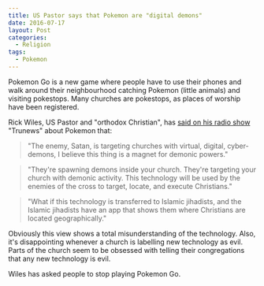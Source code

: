 ```yaml
---
title: US Pastor says that Pokemon are "digital demons"
date: 2016-07-17
layout: Post
categories:
  - Religion
tags:
  - Pokemon
---
```


Pokemon Go is a new game where people have to use their phones and walk around their neighbourhood catching Pokemon (little animals) and visiting pokestops. Many churches are pokestops, as places of worship have been registered.

<!-- more -->

Rick Wiles, US Pastor and "orthodox Christian", has [said on his radio show](http://www.huffingtonpost.com/entry/pokemon-go-cyber-demons-rick-wiles_us_5787ff01e4b03fc3ee501a76?section) "Trunews" about Pokemon that:

> "The enemy, Satan, is targeting churches with virtual, digital, cyber-demons, I believe this thing is a magnet for demonic powers."

> "They're spawning demons inside your church. They're targeting your church with demonic activity. This technology will be used by the enemies of the cross to target, locate, and execute Christians."

> "What if this technology is transferred to Islamic jihadists, and the Islamic jihadists have an app that shows them where Christians are located geographically."

Obviously this view shows a total misunderstanding of the technology. Also, it's disappointing whenever a church is labelling new technology as evil. Parts of the church seem to be obsessed with telling their congregations that any new technology is evil.

Wiles has asked people to stop playing Pokemon Go.
